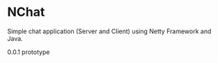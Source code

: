 # NChat

Simple chat application (Server and Client) using Netty Framework and Java.

0.0.1 prototype
